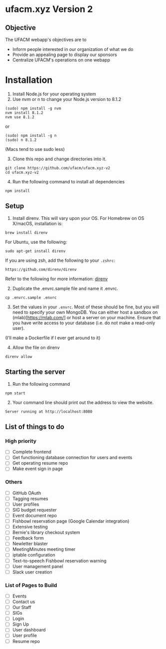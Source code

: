 # ufacm.xyz Version 2

## Objective

The UFACM webapp's objectives are to
* Inform people interested in our organization of what we do
* Provide an appealing page to display our sponsors
* Centralize UFACM's operations on one webapp

# Installation

1. Install Node.js for your operating system
2. Use nvm or n to change your Node.js version to 8.1.2

  ```
  (sudo) npm install -g nvm
  nvm install 8.1.2
  nvm use 8.1.2
  ```

  or

  ```
  (sudo) npm install -g n
  (sudo) n 8.1.2
  ```

  (Macs tend to use sudo less)

3. Clone this repo and change directories into it.

  ```
  git clone https://github.com/ufacm/ufacm.xyz-v2
  cd ufacm.xyz-v2
  ```
  
4. Run the following command to install all dependencies

  ```
  npm install
  ```

## Setup
1. Install direnv. This will vary upon your OS. For Homebrew on OS X/macOS, installation is:

  ```
  brew install direnv
  ```

  For Ubuntu, use the following:

  ```
  sudo apt-get install direnv
  ```

  If you are using zsh, add the following to your `.zshrc`:

  ```
  https://github.com/direnv/direnv
  ```

  Refer to the following for more information: [direnv](https://github.com/direnv/direnv)
  
2. Duplicate the .envrc.sample file and name it .envrc. 

  ```
  cp .envrc.sample .envrc
  ```

3. Set the values in your `.envrc`. Most of these should be fine, but you will need to specify your own MongoDB. You can either host a sandbox on (mlab)[https://mlab.com/] or host a server on your machine. Ensure that you have write access to your database (i.e. do not make a read-only user).

(I'll make a Dockerfile if I ever get around to it)

4. Allow the file on direnv

  ```
  direnv allow
  ```

## Starting the server
1. Run the following command

  ```
  npm start
  ```

2. Your command line should print out the address to view the website.

  ```
  Server running at http://localhost:8080
  ```

## List of things to do

### High priority

- [ ] Complete frontend
- [ ] Get functioning database connection for users and events
- [ ] Get operating resume repo
- [ ] Make event sign in page

### Others

- [ ] GitHub OAuth
- [ ] Tagging resumes
- [ ] User profiles
- [ ] SIG budget requester
- [ ] Event document repo
- [ ] Fishbowl reservation page (Google Calendar integration)
- [ ] Extensive testing
- [ ] Bernie's library checkout system
- [ ] Feedback form
- [ ] Newletter blaster
- [ ] MeetingMinutes meeting timer
- [ ] iptable configuration
- [ ] Text-to-speech Fishbowl reservation warning
- [ ] User management panel
- [ ] Slack user creation

### List of Pages to Build

- [ ] Events
- [ ] Contact us
- [ ] Our Staff
- [ ] SIGs
- [ ] Login
- [ ] Sign Up
- [ ] User dashboard
- [ ] User profile
- [ ] Resume repo
